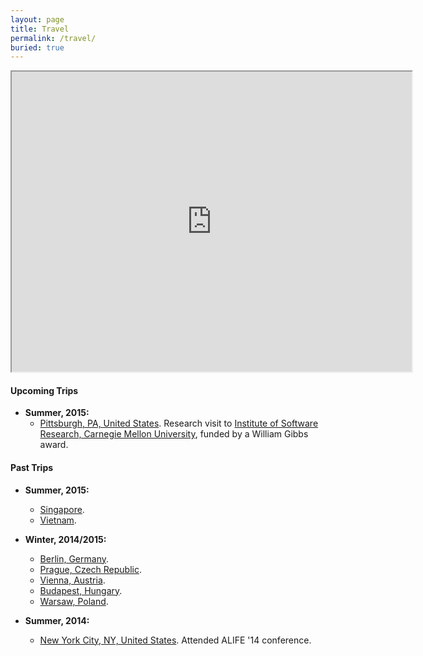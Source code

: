 ```yaml
---
layout: page
title: Travel
permalink: /travel/
buried: true
---
```


<iframe src="https://www.google.com/maps/d/u/1/embed?mid=zZQo-obBD2V8.ksNq86_x_tuk" width="640" height="480"></iframe>

<div class="divider"></div>

#### Upcoming Trips
* **Summer, 2015:**
  * [Pittsburgh, PA, United States](). Research visit to [Institute of Software Research, Carnegie Mellon   University](http://www.isri.cmu.edu/), funded by a William Gibbs award.

#### Past Trips

* **Summer, 2015:**
  * [Singapore]().
  * [Vietnam]().

* **Winter, 2014/2015:**
  * [Berlin, Germany]().
  * [Prague, Czech Republic]().
  * [Vienna, Austria]().
  * [Budapest, Hungary]().
  * [Warsaw, Poland]().
* **Summer, 2014:**
  * [New York City, NY, United States](). Attended ALIFE '14 conference.
